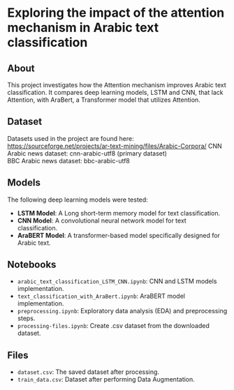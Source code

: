 # Exploring the impact of the attention mechanism in Arabic text classification

## About
This project investigates how the Attention mechanism improves Arabic text classification. It compares deep learning models, LSTM and CNN, that lack Attention, with AraBert, a Transformer model that utilizes Attention.

## Dataset
Datasets used in the project are found here:
https://sourceforge.net/projects/ar-text-mining/files/Arabic-Corpora/
CNN Arabic news dataset: cnn-arabic-utf8 (primary dataset) <br/>
BBC Arabic news dataset: bbc-arabic-utf8

## Models
The following deep learning models were tested:
- **LSTM Model**: A Long short-term memory model for text classification.
- **CNN Model**: A convolutional neural network model for text classification.
- **AraBERT Model**: A transformer-based model specifically designed for Arabic text.

## Notebooks
- `arabic_text_classification_LSTM_CNN.ipynb`: CNN and LSTM models implementation.
- `text_classification_with_AraBert.ipynb`:  AraBERT model implementation.
- `preprocessing.ipynb`: Exploratory data analysis (EDA) and preprocessing steps.
- `processing-files.ipynb`: Create .csv dataset from the downloaded dataset.

## Files
- `dataset.csv`: The saved dataset after processing.
- `train_data.csv`: Dataset after performing Data Augmentation.
